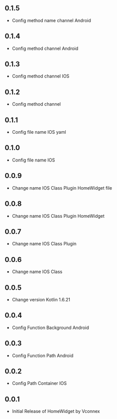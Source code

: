 ## 0.1.5

* Config method name channel Android
## 0.1.4

* Config method channel Android
## 0.1.3

* Config method channel IOS
## 0.1.2

* Config method channel
## 0.1.1

* Config file name IOS yaml
## 0.1.0

* Config file name IOS
## 0.0.9

* Change name IOS Class Plugin HomeWidget file
## 0.0.8

* Change name IOS Class Plugin HomeWidget
## 0.0.7

* Change name IOS Class Plugin
## 0.0.6

* Change name IOS Class
## 0.0.5

* Change version Kotlin 1.6.21 

## 0.0.4

* Config Function Background Android 
## 0.0.3

* Config Function Path Android 
## 0.0.2

* Config Path Container IOS 
## 0.0.1

* Initial Release of HomeWidget by Vconnex
